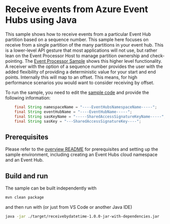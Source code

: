 # Receive events from Azure Event Hubs using Java

This sample shows how to receive events from a particular Event Hub partition based on a sequence number. This sample here focuses on receive from a single partition of the many partitions in your event hub.
This is a lower-level API gesture that most applications will not use, but rather lean on the Event Processor Host to manage partition ownership and check-pointing. The [Event Processor Sample](../EventProcessorSample) shows this higher level functionality.
A receiver with the option of a sequence number provides the user with the added flexibility of providing a deterministic value for your start and end points. Internally this will map to an offset. This means, for high performance scenarios you would want to consider receiving by offset.

To run the sample, you need to edit the [sample code](src/main/java/com/microsoft/azure/eventhubs/samples/receivebydatetime/ReceiveUsingSequenceNumber.java) and provide the following information:

```java
    final String namespaceName = "----EventHubsNamespaceName-----";
    final String eventHubName = "----EventHubName-----";
    final String sasKeyName = "-----SharedAccessSignatureKeyName-----";
    final String sasKey = "---SharedAccessSignatureKey----";
```

## Prerequisites

Please refer to the [overview README](../../README.md) for prerequisites and setting up the sample environment, including creating an Event Hubs cloud namespace and an Event Hub.

## Build and run

The sample can be built independently with

```bash
mvn clean package
```

and then run with (or just from VS Code or another Java IDE)

```bash
java -jar ./target/receivebydatetime-1.0.0-jar-with-dependencies.jar
```